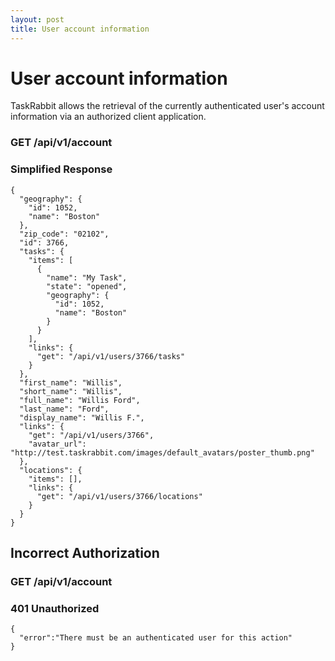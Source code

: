 ```yaml
---
layout: post
title: User account information
---
```

# User account information

TaskRabbit allows the retrieval of the currently authenticated user's account information via an authorized client application.

### GET /api/v1/account

### Simplified Response

```
{
  "geography": {
    "id": 1052,
    "name": "Boston"
  },
  "zip_code": "02102",
  "id": 3766,
  "tasks": {
    "items": [
      {
        "name": "My Task",
        "state": "opened",
        "geography": {
          "id": 1052,
          "name": "Boston"
        }
      }
    ],
    "links": {
      "get": "/api/v1/users/3766/tasks"
    }
  },
  "first_name": "Willis",
  "short_name": "Willis",
  "full_name": "Willis Ford",
  "last_name": "Ford",
  "display_name": "Willis F.",
  "links": {
    "get": "/api/v1/users/3766",
    "avatar_url": "http://test.taskrabbit.com/images/default_avatars/poster_thumb.png"
  },
  "locations": {
    "items": [],
    "links": {
      "get": "/api/v1/users/3766/locations"
    }
  }
}
```

## Incorrect Authorization

### GET /api/v1/account


### 401 Unauthorized

```
{
  "error":"There must be an authenticated user for this action"
}
```
